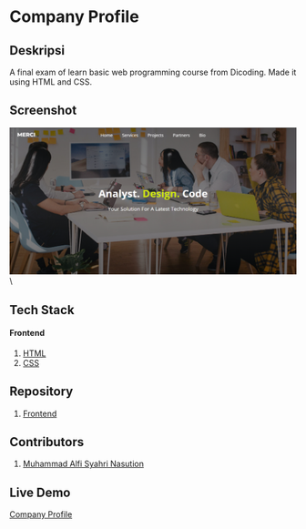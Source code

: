 # Company Profile

## Deskripsi
A final exam of learn basic web programming course from Dicoding. Made it using HTML and CSS.

## Screenshot

![](./landing.PNG) \

## Tech Stack

#### Frontend

1. [HTML](https://www.w3schools.com/html/)
2. [CSS](https://www.w3schools.com/css/)

## Repository

1. [Frontend](https://github.com/alfi2811/exampleCompanyProfile)

## Contributors

1. [Muhammad Alfi Syahri Nasution](https://github.com/alfi2811)

## Live Demo

[Company Profile](https://example-company-profile.netlify.app/)